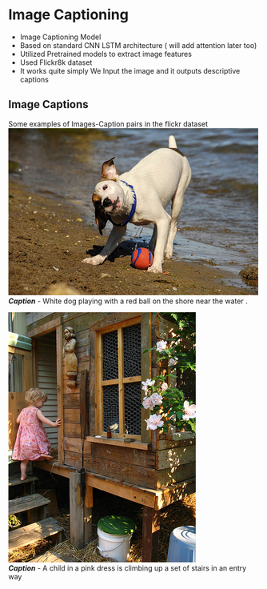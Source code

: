 # **Image Captioning**
- Image Captioning Model 
- Based on standard CNN LSTM architecture ( will add attention later too)
- Utilized Pretrained models to extract image features 
- Used Flickr8k dataset
- It works quite simply We Input the image and it outputs descriptive captions
## **Image Captions** <br>
Some examples of Images-Caption pairs in the flickr dataset <br>
![Alt text](Images/1012212859_01547e3f17.jpg) <br>
<em>**Caption**</em> - White dog playing with a red ball on the shore near the water . <br> 

![Alt text](Images/1000268201_693b08cb0e.jpg) <br>
<em>**Caption**</em> - A child in a pink dress is climbing up a set of stairs in an entry way <br>

